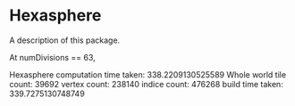 # Hexasphere

A description of this package.

At numDivisions == 63,

Hexasphere computation time taken: 338.2209130525589
Whole world tile count: 39692
vertex count: 238140
indice count: 476268
build time taken: 339.7275130748749

